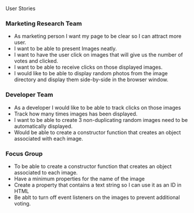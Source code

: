 User Stories 

### Marketing Research Team

- As marketing person I want my page to be clear so I can attract more user.
- I want to be able to present Images neatly.
- I want to have the user click on images that will give us the number of votes and clicked.
-  I want to be able to receive clicks on those displayed images.
- I would like to be able to display random photos from the image directory and display them side-by-side in the browser window.

### Developer Team
- As a developer I would like to be able to track clicks on those images
- Track how many times images has been displayed.  
-  I want to be able to create 3 non-duplicating random images need to be automatically displayed.
- Would be able to create a constructor function that creates an object associated with each image.



### Focus Group
- To be able to create a constructor function that creates an object associated to each image.
- Have a minimum properties for the name of the image
- Create a property that contains a text string so I can use it as an ID in HTML
- Be ablt to turn off event listeners on the images to prevent additional voting.





